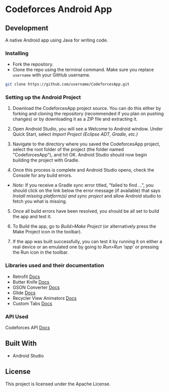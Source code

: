 # Codeforces Android App

## Development

A native Android app using Java for writing code.

### Installing

- Fork the repository. 
- Clone the repo using the terminal command. Make sure you replace `username` with your GitHub username.
```bash
git clone https://github.com/username/CodeforcesApp.git 
```

### Setting up the Android Project

1. Download the CodeforcesApp project source. You can do this either by forking and cloning the repository (recommended if you plan on pushing changes) or by downloading it as a ZIP file and extracting it.

2. Open Android Studio, you will see a Welcome to Android window. Under Quick Start, select _Import Project (Eclipse ADT, Gradle, etc.)_

3. Navigate to the directory where you saved the CodeforcesApp project, select the root folder of the project (the folder named "CodeforcesApp"), and hit OK. Android Studio should now begin building the project with Gradle.

4. Once this process is complete and Android Studio opens, check the Console for any build errors.

  - _Note:_ If you receive a Gradle sync error titled, "failed to find ...", you should click on the link below the error message (if available) that says _Install missing platform(s) and sync project_ and allow Android studio to fetch you what is missing.

5. Once all build errors have been resolved, you should be all set to build the app and test it.

6. To Build the app, go to _Build>Make Project_ (or alternatively press the Make Project icon in the toolbar).

7. If the app was built successfully, you can test it by running it on either a real device or an emulated one by going to _Run>Run 'app'_ or pressing the Run icon in the toolbar.


### Libraries used and their documentation

- Retrofit [Docs](http://square.github.io/retrofit/2.x/retrofit/)
- Butter Knife [Docs](https://github.com/JakeWharton/butterknife/)
- GSON Converter [Docs](https://github.com/square/retrofit/tree/master/retrofit-converters/gson/)
- Glide [Docs](https://github.com/bumptech/glide)
- Recycler View Animators [Docs](https://github.com/wasabeef/recyclerview-animators)
- Custom Tabs [Docs](https://developer.android.com/reference/android/support/customtabs/package-summary)

### API Used

Codeforces API [Docs](https://codeforces.com/api/help)

## Built With

- Android Studio

## License

This project is licensed under the Apache License.

